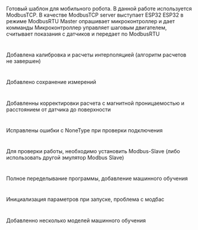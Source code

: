 Готовый шаблон для мобильного робота.
В данной работе используется ModbusTCP. В качестве ModbusTCP server выступает ESP32
ESP32 в режиме ModbusRTU Master опрашивает микроконтроллер и дает комманды
Микроконтроллер управляет шаговым двигателем, считывает показания с датчиков
и передает по ModbusRTU
#
Добавлена калибровка и расчеты интерполяцией (алгоритм расчетов не завершен)
#
Добавлено сохранение измерений
#
Добавленны корректировки расчета с магнитной проницаемостью и расстоянием от датчика до поверхности
#
Исправлены ошибки с NoneType при проверки подключения
# 
Для проверки работы, необходимо установить Modbus-Slave (либо использовать другой эмулятор Modbus Slave)
#
Полное переделывание программы, добавление машинного обучения
#
Инициализация параметров при запуске, проблема с модбас
#
Добавленно несколько моделей машинного обучения